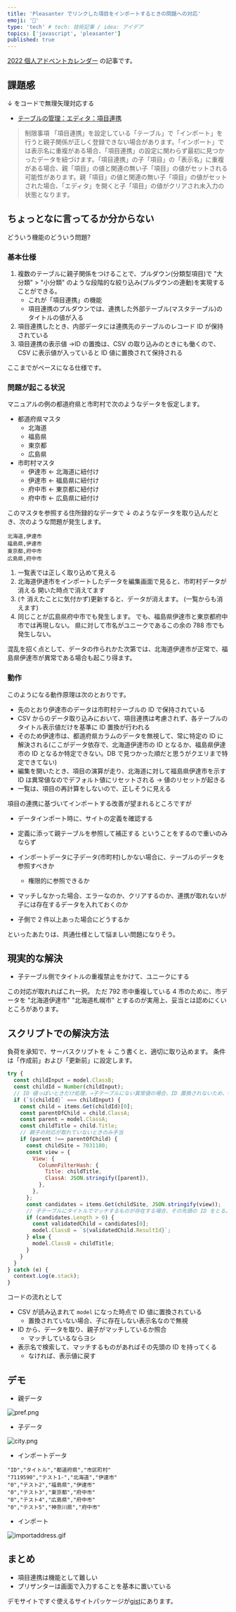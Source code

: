 ```yaml
---
title: 'Pleasanter でリンクした項目をインポートするときの問題への対応'
emoji: '🍊'
type: 'tech' # tech: 技術記事 / idea: アイデア
topics: ['javascript', 'pleasanter']
published: true
---
```


[2022 個人アドベントカレンダー](https://qiita.com/advent-calendar/2022/papinianus) の記事です。

## 課題感

↓ をコードで無理矢理対応する

- [テーブルの管理：エディタ：項目連携](https://pleasanter.org/manual/table-management-column-relations)

> 制限事項
> 「項目連携」を設定している「テーブル」で「インポート」を行うと親子関係が正しく登録できない場合があります。「インポート」では表示名に重複がある場合、「項目連携」の設定に関わらず最初に見つかったデータを紐づけます。「項目連携」の子「項目」の「表示名」に重複がある場合、親「項目」の値と関連の無い子「項目」の値がセットされる可能性があります。親「項目」の値と関連の無い子「項目」の値がセットされた場合、「エディタ」を開くと子「項目」の値がクリアされ未入力の状態となります。

## ちょっとなに言ってるか分からない

どういう機能のどういう問題?

### 基本仕様

1. 複数のテーブルに親子関係をつけることで、プルダウン(分類型項目)で "大分類" > "小分類" のような段階的な絞り込み(プルダウンの連動)を実現することができる。
   - これが「項目連携」の機能
   - 項目連携のプルダウンでは、連携した外部テーブル(マスタテーブル)のタイトルの値が入る
2. 項目連携したとき、内部データには連携先のテーブルのレコード ID が保持されている
3. 項目連携の表示値 →ID の置換は、CSV の取り込みのときにも働くので、CSV に表示値が入っていると ID 値に置換されて保持される

ここまでがベースになる仕様です。

### 問題が起こる状況

マニュアルの例の都道府県と市町村で次のようなデータを仮定します。

- 都道府県マスタ
  - 北海道
  - 福島県
  - 東京都
  - 広島県
- 市町村マスタ
  - 伊達市 ← 北海道に紐付け
  - 伊達市 ← 福島県に紐付け
  - 府中市 ← 東京都に紐付け
  - 府中市 ← 広島県に紐付け

このマスタを参照する住所録的なデータで ↓ のようなデータを取り込んだとき、次のような問題が発生します。

```csv
北海道,伊達市
福島県,伊達市
東京都,府中市
広島県,府中市
```

1. 一覧表では正しく取り込めて見える
2. 北海道伊達市をインポートしたデータを編集画面で見ると、市町村データが消える
   開いた時点で消えてます
3. (↑ 消えたことに気付かず)更新すると、データが消えます。
   (一覧からも消えます)
4. 同じことが広島県府中市でも発生します。
   でも、福島県伊達市と東京都府中市では再現しない。
   県に対して市名がユニークであるこの余の 788 市でも発生しない。

混乱を招く点として、データの作られかた次第では、北海道伊達市が正常で、福島県伊達市が異常である場合も起こり得ます。

### 動作

このようになる動作原理は次のとおりです。

- 先のとおり伊達市のデータは市町村テーブルの ID で保持されている
- CSV からのデータ取り込みにおいて、項目連携は考慮されず、各テーブルのタイトル表示値だけを基準に ID 置換が行われる
- そのため伊達市は、都道府県カラムのデータを無視して、常に特定の ID に解決される(ここがデータ依存で、北海道伊達市の ID となるか、福島県伊達市の ID となるか特定できない。DB で見つかった順だと思うがクエリまで特定できてない)
- 編集を開いたとき、項目の演算が走り、北海道に対して福島県伊達市を示す ID は異常値なのでデフォルト値にリセットされる
  → 値のリセットが起きる
- 一覧は、項目の再計算をしないので、正しそうに見える

項目の連携に基づいてインポートする改善が望まれるところですが

- データインポート時に、サイトの定義を確認する
- 定義に添って親テーブルを参照して補正する
  ということをするので重いのみならず

- インポートデータに子データ(市町村)しかない場合に、テーブルのデータを参照すべきか
  - 権限的に参照できるか
- マッチしなかった場合、エラーなのか、クリアするのか、連携が取れないが子には存在するデータを入れておくのか
- 子側で 2 件以上あった場合にどうするか

といったあたりは、共通仕様として悩ましい問題になりそう。

## 現実的な解決

- 子テーブル側でタイトルの重複禁止をかけて、ユニークにする

この対応が取れればこれ一択。
ただ 792 市中重複している 4 市のために、市データを "北海道伊達市" "北海道札幌市" とするのが実用上、妥当とは認めにくいところがあります。

## スクリプトでの解決方法

負荷を承知で、サーバスクリプトを ↓ こう書くと、適切に取り込めます。
条件は「作成前」および「更新前」に設定します。

```javascript
try {
  const childInput = model.ClassB;
  const childId = Number(childInput);
  // ID 値っぽいときだけ処理。→子テーブルにない異常値の場合、ID 置換されないため、特に手当しない
  if (`${childId}` === childInput) {
    const child = items.Get(childId)[0];
    const parentOfChild = child.ClassA;
    const parent = model.ClassA;
    const childTitle = child.Title;
    // 親子の対応が取れていないときのみ手当
    if (parent !== parentOfChild) {
      const childSite = 7031180;
      const view = {
        View: {
          ColumnFilterHash: {
            Title: childTitle,
            ClassA: JSON.stringify([parent]),
          },
        },
      };
      const candidates = items.Get(childSite, JSON.stringify(view));
      // 子テーブルにタイトルでマッチするものが存在する場合、その先頭の ID をとる。
      if (candidates.Length > 0) {
        const validatedChild = candidates[0];
        model.ClassB = `${validatedChild.ResultId}`;
      } else {
        model.ClassB = childTitle;
      }
    }
  }
} catch (e) {
  context.Log(e.stack);
}
```

コードの流れとして

- CSV が読み込まれて `model` になった時点で ID 値に置換されている
  - 置換されていない場合、子に存在しない表示名なので無視
- ID から、データを取り、親子がマッチしているか照合
  - マッチしているならヨシ
- 表示名で検索して、マッチするものがあればその先頭の ID を持ってくる
  - なければ、表示値に戻す

## デモ

- 親データ

![pref.png](/images/pref.png)

- 子データ

![city.png](/images/city.png)

- インポートデータ

```csv
"ID","タイトル","都道府県","市区町村"
"7119590","テスト1-","北海道","伊達市"
"0","テスト2","福島県","伊達市"
"0","テスト3","東京都","府中市"
"0","テスト4","広島県","府中市"
"0","テスト5","神奈川県","府中市"
```

- インポート

![importaddress.gif](/images/importaddress.gif)

## まとめ

- 項目連携は機能として難しい
- プリザンターは画面で入力することを基本に置いている

デモサイトですぐ使えるサイトパッケージが[gist](https://gist.github.com/papinianus/2181898d306d4653ad240179dfb4a248)にあります。
